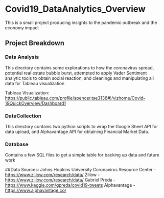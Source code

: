 # Covid19_DataAnalytics_Overview
This is a small project producing insights to the pandemic outbreak and the economy impact

## Project Breakdown

### Data Analysis
This directory contains some explorations to how the coronavirus spread, potential real estate bubble burst, attempted to apply Vader Sentiment analytic tools to obtain social reaction, and cleanings and manipulating all data for Tableau visualization.

Tableau Visualization:
https://public.tableau.com/profile/spencer.tse3136#!/vizhome/Covid-19QuickOverview/Dashboard1

### DataCollection
This directory contains two python scripts to wrap the Google Sheet API for data upload, and Alphavantage API for obtaining Financial Market Data. 

### Database
Contains a few SQL files to get a simple table for backing up data and future work


##Data Sources:
Johns Hopkins University Coronavirus Resource Center - https://www.zillow.com/research/data/
Zillow - https://www.zillow.com/research/data/
Gabriel Preda - https://www.kaggle.com/gpreda/covid19-tweets
Alphavantage - https://www.alphavantage.co/
